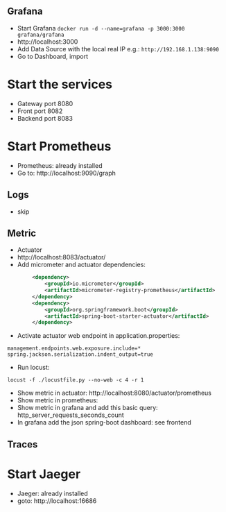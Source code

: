 ## Grafana
* Start Grafana ```docker run -d --name=grafana -p 3000:3000 grafana/grafana```
* http://localhost:3000
* Add Data Source with the local real IP e.g.: ```http://192.168.1.138:9090```
* Go to Dashboard, import

# Start the services
* Gateway port 8080
* Front port 8082
* Backend port 8083

# Start Prometheus
* Prometheus: already installed
* Go to: http://localhost:9090/graph

## Logs
* skip

## Metric
* Actuator
* http://localhost:8083/actuator/
* Add micrometer and actuator dependencies:
```xml
        <dependency>
			<groupId>io.micrometer</groupId>
			<artifactId>micrometer-registry-prometheus</artifactId>
		</dependency>
		<dependency>
			<groupId>org.springframework.boot</groupId>
			<artifactId>spring-boot-starter-actuator</artifactId>
		</dependency>
```
* Activate actuator web endpoint in application.properties: 
``` 
management.endpoints.web.exposure.include=*
spring.jackson.serialization.indent_output=true
``` 
* Run locust: 
```
locust -f ./locustfile.py --no-web -c 4 -r 1
```
* Show metric in actuator: http://localhost:8080/actuator/prometheus
* Show metric in prometheus: 
* Show metric in grafana and add this basic query: http_server_requests_seconds_count
* In grafana add the json spring-boot dashboard: see frontend

## Traces


# Start Jaeger
* Jaeger: already installed
* goto: http://localhost:16686

